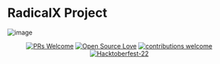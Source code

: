 # RadicalX Project

![image](https://i.ibb.co/sV31vXz/Team-Minions.jpg)

<div align="center">

[![PRs Welcome](https://img.shields.io/badge/PRs-welcome-brightgreen.svg?style=flat&logo=github)](https://github.com/SharyDev/RadicalX)
[![Open Source Love](https://img.shields.io/badge/Open%20Source-%F0%9F%A4%8D-Green)](https://github.com/SharyDev/RadicalX)
[![contributions welcome](https://img.shields.io/static/v1.svg?label=Contributions&message=Welcome&color=0059b3)](https://github.com/SharyDev/RadicalX)
[![Hacktoberfest-22](https://img.shields.io/static/v1.svg?label=Hacktoberfest-22&message=accepted&color=red)](https://github.com/SharyDev/RadicalX)

</div>
